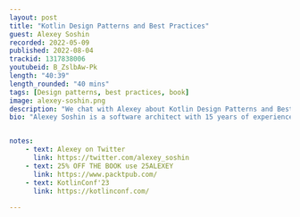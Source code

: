 ```yaml
---
layout: post
title: "Kotlin Design Patterns and Best Practices"
guest: Alexey Soshin
recorded: 2022-05-09
published: 2022-08-04
trackid: 1317838006
youtubeid: B_ZslbAw-Pk
length: "40:39"
length_rounded: "40 mins"
tags: [Design patterns, best practices, book]
image: alexey-soshin.png
description: "We chat with Alexey about Kotlin Design Patterns and Best Practices and his recently released book, "Kotlin Design Patterns and Best Practices."
bio: "Alexey Soshin is a software architect with 15 years of experience in the industry. He started exploring Kotlin when Kotlin was still in beta, and since then has been a big enthusiast of the language. He's a conference speaker, published writer, and the author of a video course titled Pragmatic System Design."


notes:
    - text: Alexey on Twitter
      link: https://twitter.com/alexey_soshin
    - text: 25% OFF THE BOOK use 25ALEXEY 
      link: https://www.packtpub.com/
    - text: KotlinConf'23
      link: https://kotlinconf.com/
    
---
```

